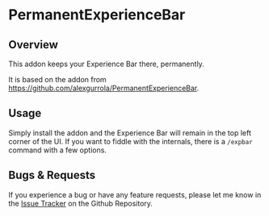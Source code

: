 # PermanentExperienceBar

Overview
--------

This addon keeps your Experience Bar there, permanently.

It is based on the addon from https://github.com/alexgurrola/PermanentExperienceBar.

Usage
-------

Simply install the addon and the Experience Bar will remain in the top left corner of the UI.  If you want to fiddle with the internals, there is a `/expbar` command with a few options.

Bugs & Requests
---------------

If you experience a bug or have any feature requests, please let me know in the [Issue Tracker](https://github.com/fisicorj/UpExperienceBar/issues) on the Github Repository.

